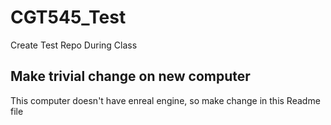 # CGT545_Test
Create Test Repo During Class
## Make trivial change on new computer
This computer doesn't have enreal engine, so make change in this Readme file